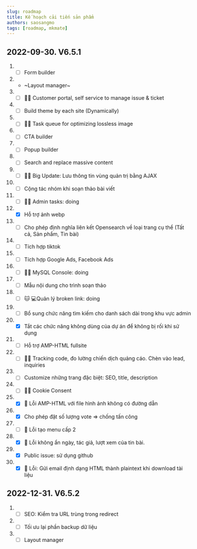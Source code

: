 ```yaml
---
slug: roadmap
title: Kế hoạch cải tiến sản phẩm
authors: saosangmo
tags: [roadmap, mkmate]
---
```

## 2022-09-30. V6.5.1
1. - [ ] Form builder
2. - ~Layout manager~
3. - [ ] 🐱‍💻 Customer portal, self service to manage issue & ticket
4. - [ ] Build theme by each site (Dynamically)
5. - [ ] 🐱‍💻 Task queue for optimizing lossless image
6. - [ ] CTA builder
7. - [ ] Popup builder
8. - [ ] Search and replace massive content
9. - [ ] 🐱‍💻 Big Update: Lưu thông tin vùng quản trị bằng AJAX
10. - [ ] Cộng tác nhóm khi soạn thảo bài viết
11. - [ ] 🐱‍💻 Admin tasks: doing
12. - [x] Hỗ trợ ảnh webp
13. - [ ] Cho phép định nghĩa liên kết Opensearch về loại trang cụ thể (Tất cả, Sản phẩm, Tin bài)
14. - [ ] Tích hợp tiktok
15. - [ ] Tích hợp Google Ads, Facebook Ads
16. - [ ] 🐱‍💻 MySQL Console: doing
17. - [ ] Mẫu nội dung cho trình soạn thảo
18. - [ ] 🐱‍ 💻Quản lý broken link: doing
19. - [ ] Bổ sung chức năng tìm kiếm cho danh sách dài trong khu vực admin
20. - [x] Tắt các chức năng không dùng của dự án để không bị rối khi sử dụng
21. - [ ] Hỗ trợ AMP-HTML fullsite
22. - [ ] 🐱‍💻 Tracking code, đo lường chiến dịch quảng cáo. Chèn vào lead, inquiries
23. - [ ] Customize những trang đặc biệt: SEO, title, description
24. - [ ] 🐱‍💻 Cookie Consent 
25. - [x] 🐞 Lỗi AMP-HTML với file hình ảnh không có đường dẫn
26. - [x] Cho phép đặt số lượng vote => chống tấn công
27. - [ ] 🐞 Lỗi tạo menu cấp 2
28. - [x] 🐞 Lỗi không ẩn ngày, tác giả, lượt xem của tin bài.
29. - [x] Public issue: sử dụng github
30. - [x] 🐞 Lỗi: Gửi email định dạng HTML thành plaintext khi download tài liệu

## 2022-12-31. V6.5.2
1. - [ ] SEO: Kiểm tra URL trùng trong redirect 
2. - [ ] Tối ưu lại phần backup dữ liệu
3. - [ ] Layout manager
